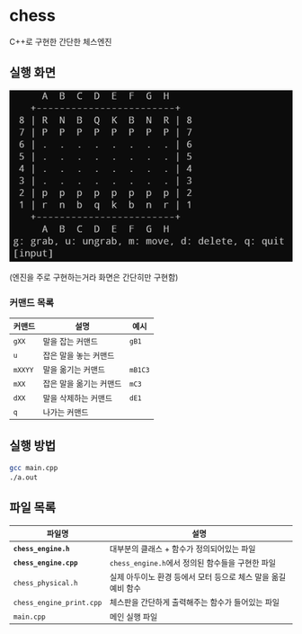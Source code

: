 # chess

C++로 구현한 간단한 체스엔진

## 실행 화면

![Main screen](.github/image/main_screen.png)

(엔진을 주로 구현하는거라 화면은 간단히만 구현함)

### 커맨드 목록

| 커맨드 | 설명 | 예시 |
|-|-|-|
| `gXX` | 말을 잡는 커맨드 | `gB1` |
| `u` | 잡은 말을 놓는 커맨드 ||
| `mXXYY` | 말을 옮기는 커맨드 | `mB1C3` |
| `mXX` | 잡은 말을 옮기는 커맨드 | `mC3` |
| `dXX` | 말을 삭제하는 커맨드 | `dE1` |
| `q` | 나가는 커맨드 ||

## 실행 방법

```bash
gcc main.cpp
./a.out
```

## 파일 목록

| 파일명 | 설명 |
|-|-|
| **`chess_engine.h`** | 대부분의 클래스 + 함수가 정의되어있는 파일 |
| **`chess_engine.cpp`** | `chess_engine.h`에서 정의된 함수들을 구현한 파일 |
| `chess_physical.h` | 실제 아두이노 환경 등에서 모터 등으로 체스 말을 옮길 예비 함수 |
| `chess_engine_print.cpp` | 체스판을 간단하게 출력해주는 함수가 들어있는 파일 |
| `main.cpp` | 메인 실행 파일 |
